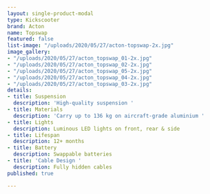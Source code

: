 ```yaml
---
layout: single-product-modal
type: Kickscooter
brand: Acton
name: Topswap
featured: false
list-image: "/uploads/2020/05/27/acton-topswap-2x.jpg"
image_gallery:
- "/uploads/2020/05/27/acton_topswap_01-2x.jpg"
- "/uploads/2020/05/27/acton_topswap_02-2x.jpg"
- "/uploads/2020/05/27/acton_topswap_05-2x.jpg"
- "/uploads/2020/05/27/acton_topswap_04-2x.jpg"
- "/uploads/2020/05/27/acton_topswap_03-2x.jpg"
details:
- title: Suspension
  description: 'High-quality suspension '
- title: Materials
  description: 'Carry up to 136 kg on aircraft-grade aluminium '
- title: Lights
  description: Luminous LED lights on front, rear & side
- title: Lifespan
  description: 12+ months
- title: Battery
  description: Swappable batteries
- title: 'Cable Design '
  description: Fully hidden cables
published: true

---
```

